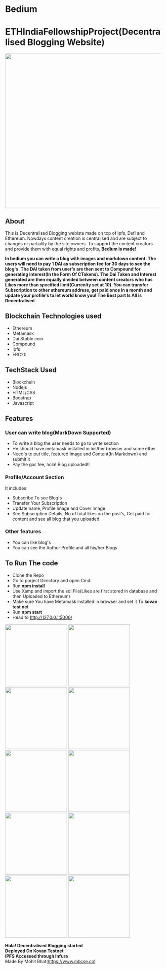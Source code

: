 # Bedium
# ETHIndiaFellowshipProject(Decentralised Blogging Website)
<img src="https://github.com/mbcse/Bedium_DecentralisedBlogging/blob/master/screenshots/profile.png" width="800" height="500">

## About
This is Decentralised Blogging webiste made on top of ipfs, Defi and Ethereum. Nowdays content creation is centralised and are subject to changes or partiality by the site owners. To support the content creators and provide them with equal rights and profits, **Bedium is made!**

**In bedium you can write a blog with images and markdown content. The users will need to pay 1 DAI as subscription fee for 30 days to see the blog's. The DAI taken from user's are then sent to Compound for generating Interest(In the Form Of CTokens). The Dai Taken and Interest generated are then equally divided between content creators who has Likes more than specified limit(Currenlty set at 10). You can transfer Subscription to other ethereum address, get paid once in a month and update your profile's to let world know you!
The Best part Is All is Decentralised**

## Blockchain Technologies used
- Ethereum
- Metamask
- Dai Stable coin
- Compound
- Ipfs
- ERC20

## TechStack Used
- Blockchain
- Nodejs
- HTML/CSS
- Boostrap
- Javascript

## Features
### User can write blog(MarkDown Supported)
  - To write a blog the user needs to go to write section
  - He should have metamask installed in his/her browser and some ether
  - Need's to put title, featured Image and Content(In Markdown) and submit it
  - Pay the gas fee, hola! Blog uploaded!!  
### Profile/Account Section
   It includes:
  - Subscribe To see Blog's
  - Transfer Your Subscription  
  - Update name, Profile Image and Cover Image
  - See Subscription Details, No of total likes on the post's, Get paid for content and see all blog that you uploaded 
  
 ### Other features
   - You can like blog's
   - You can see the Author Profile and all his/her Blogs
   
## To Run The code
- Clone the Repo
- Go to porject Directory and open Cmd
- Run **npm install**
- Use Xamp and import the sql File(Likes are first stored in database and then Uploaded to Ethereum)
- Make sure You have Metamask installed in browser and set it To **kovan test net**
- Run **npm start**
- Head to http://127.0.0.1:5000/

<img src="https://github.com/mbcse/Bedium_DecentralisedBlogging/blob/master/screenshots/indexpage.png" width="200">
<img src="https://github.com/mbcse/Bedium_DecentralisedBlogging/blob/master/screenshots/blogcontentpage.png" width="200">
<img src="https://github.com/mbcse/Bedium_DecentralisedBlogging/blob/master/screenshots/getpaid.png" width="200">
<img src="https://github.com/mbcse/Bedium_DecentralisedBlogging/blob/master/screenshots/profile2.png" width="200">
<img src="https://github.com/mbcse/Bedium_DecentralisedBlogging/blob/master/screenshots/subscribing.png" width="200">
<img src="https://github.com/mbcse/Bedium_DecentralisedBlogging/blob/master/screenshots/subscriptiondetails.png" width="200">
<img src="https://github.com/mbcse/Bedium_DecentralisedBlogging/blob/master/screenshots/susbscibedai.png" width="200">
<img src="https://github.com/mbcse/Bedium_DecentralisedBlogging/blob/master/screenshots/transfersubscription.png" width="200">
<img src="https://github.com/mbcse/Bedium_DecentralisedBlogging/blob/master/screenshots/updateprofile.png" width="200">
<img src="https://github.com/mbcse/Bedium_DecentralisedBlogging/blob/master/screenshots/write.png" width="200">


**Hola! Decentralised Blogging started**<br>
**Deployed On Kovan Testnet**<br>
**IPFS Accessed through Infura**<br>
Made By Mohit Bhat(https://www.mbcse.co)


